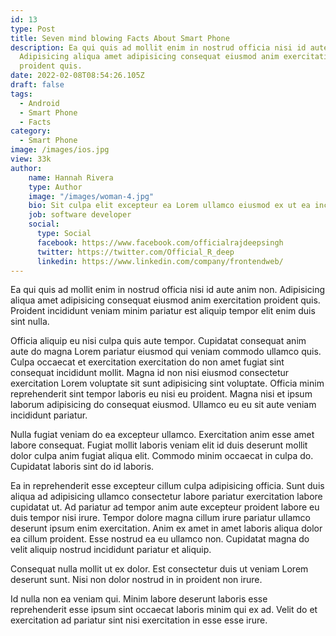 ```yaml
---
id: 13
type: Post
title: Seven mind blowing Facts About Smart Phone
description: Ea qui quis ad mollit enim in nostrud officia nisi id aute anim non.
  Adipisicing aliqua amet adipisicing consequat eiusmod anim exercitation
  proident quis.
date: 2022-02-08T08:54:26.105Z
draft: false
tags:
  - Android
  - Smart Phone
  - Facts
category:
  - Smart Phone
image: /images/ios.jpg
view: 33k
author:
    name: Hannah Rivera
    type: Author
    image: "/images/woman-4.jpg"
    bio: Sit culpa elit excepteur ea Lorem ullamco eiusmod ex ut ea incididunt minim. Cillum eiusmod fugiat cupidatat.
    job: software developer
    social:
      type: Social
      facebook: https://www.facebook.com/officialrajdeepsingh
      twitter: https://twitter.com/Official_R_deep
      linkedin: https://www.linkedin.com/company/frontendweb/
---
```


Ea qui quis ad mollit enim in nostrud officia nisi id aute anim non. Adipisicing aliqua amet adipisicing consequat eiusmod anim exercitation proident quis. Proident incididunt veniam minim pariatur est aliquip tempor elit enim duis sint nulla.

Officia aliquip eu nisi culpa quis aute tempor. Cupidatat consequat anim aute do magna Lorem pariatur eiusmod qui veniam commodo ullamco quis. Culpa occaecat et exercitation exercitation do non amet fugiat sint consequat incididunt mollit. Magna id non nisi eiusmod consectetur exercitation Lorem voluptate sit sunt adipisicing sint voluptate. Officia minim reprehenderit sint tempor laboris eu nisi eu proident. Magna nisi et ipsum laborum adipisicing do consequat eiusmod. Ullamco eu eu sit aute veniam incididunt pariatur.

Nulla fugiat veniam do ea excepteur ullamco. Exercitation anim esse amet labore consequat. Fugiat mollit laboris veniam elit id duis deserunt mollit dolor culpa anim fugiat aliqua elit. Commodo minim occaecat in culpa do. Cupidatat laboris sint do id laboris.

Ea in reprehenderit esse excepteur cillum culpa adipisicing officia. Sunt duis aliqua ad adipisicing ullamco consectetur labore pariatur exercitation labore cupidatat ut. Ad pariatur ad tempor anim aute excepteur proident labore eu duis tempor nisi irure. Tempor dolore magna cillum irure pariatur ullamco deserunt ipsum enim exercitation. Anim ex amet in amet laboris aliqua dolor ea cillum proident. Esse nostrud ea eu ullamco non. Cupidatat magna do velit aliquip nostrud incididunt pariatur et aliquip.

Consequat nulla mollit ut ex dolor. Est consectetur duis ut veniam Lorem deserunt sunt. Nisi non dolor nostrud in in proident non irure.

Id nulla non ea veniam qui. Minim labore deserunt laboris esse reprehenderit esse ipsum sint occaecat laboris minim qui ex ad. Velit do et exercitation ad pariatur sint nisi exercitation in esse esse irure.
